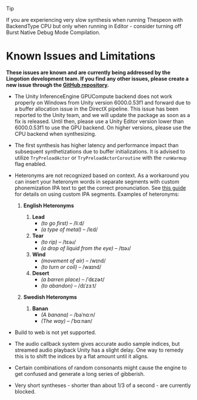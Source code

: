 > [!TIP]
> If you are experiencing very slow synthesis when running Thespeon with BackendType CPU but only when running in Editor - consider turning off Burst Native Debug Mode Compilation.

# Known Issues and Limitations  
**These issues are known and are currently being addressed by the Lingotion development team. If you find any other issues, please create a new issue through the [GitHub repository](https://github.com/Lingotion/lingotion-thespeon-unity/issues/new).**
* The Unity InferenceEngine GPUCompute backend does not work properly on Windows from Unity version 6000.0.53f1 and forward due to a buffer allocation issue in the DirectX pipeline. This issue has been reported to the Unity team, and we will update the package as soon as a fix is released. Until then, please use a Unity Editor version lower than 6000.0.53f1 to use the GPU backend. On higher versions, please use the CPU backend when synthesizing.
* The first synthesis has higher latency and performance impact than subsequent synthetizations due to buffer initializations. It is advised to utilize `TryPreloadActor` or `TryPreloadActorCoroutine` with the `runWarmup` flag enabled.
* Heteronyms are not recognized based on context. As a workaround you can insert your heteronym words in separate segments with custom phonemization IPA text to get the correct pronunciation. See [this guide](./actor-control.md#controlling-pronunciation) for details on using custom IPA segments.
Examples of heteronyms:
   1. **English Heteronyms**  
      1. **Lead**  
         - *(to go first)* – /liːd/  
         - *(a type of metal)* – /lɛd/  
      2. **Tear**  
         - *(to rip)* – /tɛəɹ/  
         - *(a drop of liquid from the eye)* – /tɪəɹ/  
      3. **Wind**  
         - *(movement of air)* – /wɪnd/  
         - *(to turn or coil)* – /waɪnd/   
      4. **Desert**  
         - *(a barren place)* – /ˈdɛzɚt/  
         - *(to abandon)* – /dɪˈzɜːt/  

   2. **Swedish Heteronyms**  
      1. **Banan**  
         - *(A banana)* –  /baˈnɑːn/ 
         - *(The way)* – /ˈbɑːnan/  

* Build to web is not yet supported.
* The audio callback system gives accurate audio sample indices, but streamed audio playback Unity has a slight delay. One way to remedy this is to shift the indices by a flat amount until it aligns.
* Certain combinations of random consonants might cause the engine to get confused and generate a long series of gibberish. 
* Very short syntheses - shorter than about 1/3 of a second - are currently blocked.
